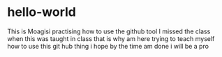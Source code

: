 # hello-world
This is Moagisi practising how to use the github tool
I missed the class when this was taught in class that is why am here trying to teach myself how to use this git hub thing i hope by the time am done i will be a pro
